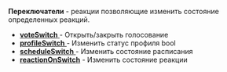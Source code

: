 
**Переключатели** - реакции позволяющие изменить состояние определенных реакций.


 * [**voteSwitch** ](/docs-test/_export/reactions/voteopen)- Открыть/закрыть голосование
 * [**profileSwitch** ](/docs-test/_export/reactions/profileswitch)- Изменить статус профиля bool
 * [**scheduleSwitch**  ](/docs-test/_export/reactions/scheduleon)- Изменить состояние расписания
 * [**reactionOnSwitch**](/docs-test/_export/reactions/reactionswitch) - Изменить состояние реакции


  
